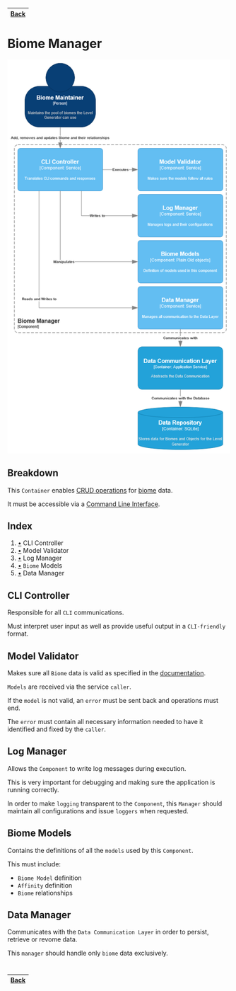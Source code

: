 | [Back](container.md) |
| ------------------------- |

# Biome Manager

![Container](diagrams/imgs/component_biome_manager.png)

## Breakdown

This `Container` enables [CRUD operations](https://en.wikipedia.org/wiki/Create,_read,_update_and_delete) for [biome](../requirements/definitions/biome_definition.md) data.

It must be accessible via a [Command Line Interface](https://en.wikipedia.org/wiki/Command-line_interface).

## Index

1. [•](#cli-controller) CLI Controller
1. [•](#model-validator) Model Validator
1. [•](#log-manager) Log Manager
1. [•](#biome-models) `Biome` Models
1. [•](#data-manager) Data Manager

## CLI Controller

Responsible for all `CLI` communications.

Must interpret user input as well as provide useful output in a `CLI-friendly` format.

## Model Validator

Makes sure all `Biome` data is valid as specified in the [documentation](../requirements/definitions/biome_definition.md).

`Models` are received via the service `caller`.

If the `model` is not valid, an `error` must be sent back and operations must end.

The `error` must contain all necessary information needed to have it identified and fixed by the `caller`.

## Log Manager

Allows the `Component` to write log messages during execution.

This is very important for debugging and making sure the application is running correctly.

In order to make `logging` transparent to the `Component`, this `Manager` should maintain all configurations and issue `loggers` when requested.

## Biome Models

Contains the definitions of all the `models` used by this `Component`.

This must include:

- `Biome Model` definition
- `Affinity` definition
- `Biome` relationships

## Data Manager

Communicates with the `Data Communication Layer` in order to persist, retrieve or revome data.

This `manager` should handle only `biome` data exclusively.

#

| [Back](container.md) |
| ------------------------- |
